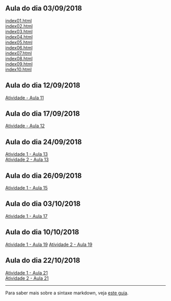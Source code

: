 ## Aula do dia 03/09/2018

[index01.html](basic/index01.html)<br>
[index02.html](basic/index02.html)<br>
[index03.html](basic/index03.html)<br>
[index04.html](basic/index04.html)<br>
[index05.html](basic/index05.html)<br>
[index06.html](basic/index06.html)<br>
[index07.html](basic/index07.html)<br>
[index08.html](basic/index08.html)<br>
[index09.html](basic/index09.html)<br>
[index10.html](basic/index10.html)<br>

## Aula do dia 12/09/2018

[Atividade - Aula 11](aula_11/atividade_aula_11.html)<br>

## Aula do dia 17/09/2018

[Atividade - Aula 12](aula_12/atividade_aula_12.html)<br>

## Aula do dia 24/09/2018

[Atividade 1 - Aula 13](aula_13/acoes.html)<br>
[Atividade 2 - Aula 13](aula_13/movies_d3_dc.html)<br>

## Aula do dia 26/09/2018

[Atividade 1 - Aula 15](aula_15_e_17_(d3_crossfilter_2)/earthquakes.html)<br>

## Aula do dia 03/10/2018
[Atividade 1 - Aula 17](aula_15_e_17_(d3_crossfilter_2)/chicago.html)

## Aula do dia 10/10/2018
[Atividade 1  - Aula 19](aula_19_(d3_networks_trees)/songs.html)
[Atividade 2 - Aula 19](aula_19_(d3_networks_trees)/.html)

## Aula do dia 22/10/2018
[Atividade 1 - Aula 21](aula_21_(color-d3)/usa.html)<br>
[Atividade 2 - Aula 21](aula_21_(color-d3)/crimes.html)<br>

---

Para saber mais sobre a sintaxe markdown, veja [este guia](https://guides.github.com/features/mastering-markdown/).